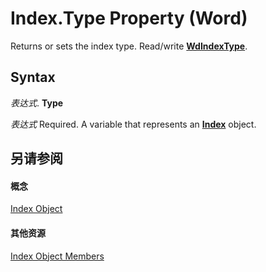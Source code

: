
# Index.Type Property (Word)

Returns or sets the index type. Read/write  **[WdIndexType](031ee672-56e4-2c56-7ec1-a3aaa62e094d.md)**.


## Syntax

 _表达式_. **Type**

 _表达式_ Required. A variable that represents an **[Index](6a2aab98-485b-01c3-8d9b-9e108b455e22.md)** object.


## 另请参阅


#### 概念


[Index Object](6a2aab98-485b-01c3-8d9b-9e108b455e22.md)
#### 其他资源


[Index Object Members](http://msdn.microsoft.com/library/de9f0a3c-dd30-84bd-e122-2d20fa6b3d37%28Office.15%29.aspx)